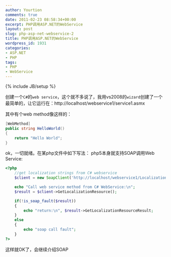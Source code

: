 ```yaml
---
author: Yourtion
comments: true
date: 2011-02-23 08:58:34+00:00
excerpt: PHP调用ASP.NET的WebService
layout: post
slug: php-asp-net-webservice-2
title: PHP调用ASP.NET的WebService
wordpress_id: 1931
categories:
- ASP.NET
- PHP
tags:
- PHP
- WebService
---
```

{% include JB/setup %}

创建一个```C#```的```web service```，这个就不多说了，我用vs2008的```wizard```创建了一个最简单的，让它运行在：http://localhost/webservice1/service1.asmx

其中有个web method像这样的：

```cs
[WebMethod]
public string HelloWorld()
{
	return "Hello World";
}
```

ok，一切就绪。在某php文件中如下写法：
php5本身就支持SOAP调用Web Service:

```php
<?php
    //get localization strings from C# webservice
    $client = new SoapClient('http://localhost/webservice1/Localization.asmx?wsdl');

    echo "Call web service method from C# WebService:\n";
    $result = $client->GetLocalizationResource();

    if(!is_soap_fault($result))
    {    
        echo "return:\n", $result->GetLocalizationResourceResult;
    }
    else
    {
        echo "soap call fault";
    }
?>
```

这样就OK了，会继续介绍SOAP
